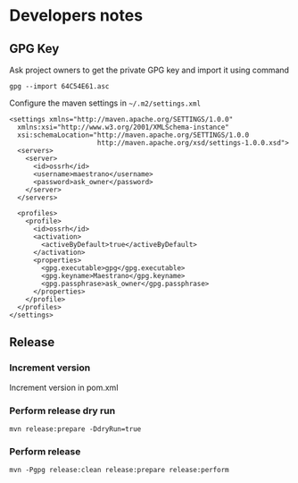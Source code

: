 # Developers notes

## GPG Key
Ask project owners to get the private GPG key and import it using command
```
gpg --import 64C54E61.asc
```

Configure the maven settings in `~/.m2/settings.xml`
```
<settings xmlns="http://maven.apache.org/SETTINGS/1.0.0"
  xmlns:xsi="http://www.w3.org/2001/XMLSchema-instance"
  xsi:schemaLocation="http://maven.apache.org/SETTINGS/1.0.0
                      http://maven.apache.org/xsd/settings-1.0.0.xsd">
  <servers>
    <server>
      <id>ossrh</id>
      <username>maestrano</username>
      <password>ask_owner</password>
    </server>
  </servers>

  <profiles>
    <profile>
      <id>ossrh</id>
      <activation>
        <activeByDefault>true</activeByDefault>
      </activation>
      <properties>
        <gpg.executable>gpg</gpg.executable>
        <gpg.keyname>Maestrano</gpg.keyname>
        <gpg.passphrase>ask_owner</gpg.passphrase>
      </properties>
    </profile>
  </profiles>
</settings>
```

## Release
### Increment version
Increment version in pom.xml

### Perform release dry run
```
mvn release:prepare -DdryRun=true
```

### Perform release
```
mvn -Pgpg release:clean release:prepare release:perform
```
